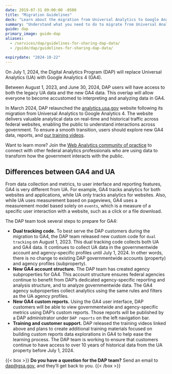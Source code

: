 ```yaml
---
date: 2019-07-31 09:00:00 -0500
title: "Migration Guidelines"
deck: "Learn about the migration from Universal Analytics to Google Analytics 4"
summary: "Understand what you need to do to migrate from Universal Analytics to Google Analytics 4."
guide: dap
primary_image: guide-dap
aliases:
  - /services/dap/guidelines-for-sharing-dap-data/
  - /guide/dap/guidelines-for-sharing-dap-data/

expirydate: "2024-10-22"
---
```


On July 1, 2024, the Digital Analytics Program (DAP) will replace Universal Analytics (UA) with Google Analytics 4 (GA4).

Between August 1, 2023, and June 30, 2024, DAP users will have access to both the legacy UA data and the new GA4 data. This overlap will allow everyone to become accustomed to interpreting and analyzing data in GA4.

In March 2024, DAP relaunched the [analytics.usa.gov](http://analytics.usa.gov/) website following its migration from Universal Analytics to Google Analytics 4. The website delivers valuable analytical data on real-time and historical traffic across federal websites, enabling the public to understand interactions across government. To ensure a smooth transition, users should explore new GA4 data, reports, and [our training videos](https://www.youtube.com/playlist?list=PLd9b-GuOJ3nEz1NYl66orgVZIu17laKba).

Want to learn more? Join the [Web Analytics community of practice](https://digital.gov/communities/web-analytics-and-optimization/) to connect with other federal analytics professionals who are using data to transform how the government interacts with the public.

## Differences between GA4 and UA

From data collection and metrics, to user interface and reporting features, GA4 is very different from UA. For example, GA4 tracks analytics for both websites and applications, while UA only tracks analytics for websites. Also, while UA uses measurement based on pageviews, GA4 uses a measurement model based solely on `events`, which is a measure of a specific user interaction with a website, such as a click or a file download.

The DAP team took several steps to prepare for GA4:

- **Dual tracking code.** To best serve the DAP customers during the migration to GA4, the DAP team released new custom code for `dual tracking` on August 1, 2023. This dual tracking code collects both UA and GA4 data. It continues to collect UA data in the governmentwide account and agency-specific profiles until July 1, 2024. In other words, there is no change to existing DAP governmentwide accounts (property) and agency profiles (subproperty).
- **New GA4 account structure.** The DAP team has created agency subproperties for GA4. This account structure ensures federal agencies continue to benefit from DAP’s dedicated agency-specific reporting and analysis structure, and to analyze governmentwide data. The GA4 agency subproperties collect analytics using the same rules and filters as the UA agency profiles.
- **New GA4 custom reports.** Using the GA4 user interface, DAP customers will be able to view governmentwide and agency-specific metrics using DAP’s custom reports. Those reports will be published by a DAP administrator under `DAP reports` on the left navigation bar.
- **Training and customer support.** DAP released the training videos linked above and plans to create additional training materials focused on building custom reports data explorations in GA4 to help ease the learning process. The DAP team is working to ensure that customers continue to have access to over 10 years of historical data from the UA property before July 1, 2024.

{{< box >}}
**Do you have a question for the DAP team?** Send an email to [dap@gsa.gov](mailto:dap@gsa.gov), and they’ll get back to you.
{{< /box >}}

